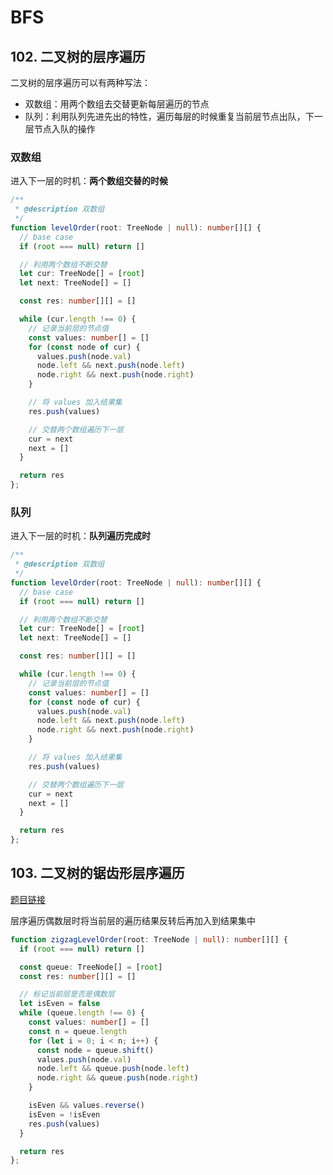 # BFS

## 102. 二叉树的层序遍历

二叉树的层序遍历可以有两种写法：

- 双数组：用两个数组去交替更新每层遍历的节点
- 队列：利用队列先进先出的特性，遍历每层的时候重复当前层节点出队，下一层节点入队的操作

### 双数组

进入下一层的时机：**两个数组交替的时候**

```TypeScript
/**
 * @description 双数组
 */
function levelOrder(root: TreeNode | null): number[][] {
  // base case
  if (root === null) return []

  // 利用两个数组不断交替
  let cur: TreeNode[] = [root]
  let next: TreeNode[] = []

  const res: number[][] = []

  while (cur.length !== 0) {
    // 记录当前层的节点值
    const values: number[] = []
    for (const node of cur) {
      values.push(node.val)
      node.left && next.push(node.left)
      node.right && next.push(node.right)
    }

    // 将 values 加入结果集
    res.push(values)

    // 交替两个数组遍历下一层
    cur = next
    next = []
  }

  return res
};
```

### 队列

进入下一层的时机：**队列遍历完成时**

```TypeScript
/**
 * @description 双数组
 */
function levelOrder(root: TreeNode | null): number[][] {
  // base case
  if (root === null) return []

  // 利用两个数组不断交替
  let cur: TreeNode[] = [root]
  let next: TreeNode[] = []

  const res: number[][] = []

  while (cur.length !== 0) {
    // 记录当前层的节点值
    const values: number[] = []
    for (const node of cur) {
      values.push(node.val)
      node.left && next.push(node.left)
      node.right && next.push(node.right)
    }

    // 将 values 加入结果集
    res.push(values)

    // 交替两个数组遍历下一层
    cur = next
    next = []
  }

  return res
};
```

## 103. 二叉树的锯齿形层序遍历

[题目链接](https://leetcode.cn/problems/binary-tree-zigzag-level-order-traversal/)

层序遍历偶数层时将当前层的遍历结果反转后再加入到结果集中

```TypeScript
function zigzagLevelOrder(root: TreeNode | null): number[][] {
  if (root === null) return []

  const queue: TreeNode[] = [root]
  const res: number[][] = []

  // 标记当前层是否是偶数层
  let isEven = false
  while (queue.length !== 0) {
    const values: number[] = []
    const n = queue.length
    for (let i = 0; i < n; i++) {
      const node = queue.shift()
      values.push(node.val)
      node.left && queue.push(node.left)
      node.right && queue.push(node.right)
    }

    isEven && values.reverse()
    isEven = !isEven
    res.push(values)
  }

  return res
};
```
